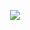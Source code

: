 <p align="center">
  <img src="https://capsule-render.vercel.app/api?type=waving&height=200&color=gradient&text=Hello,%20World!&fontAlign=50&animation=fadeIn"/>
</p>
